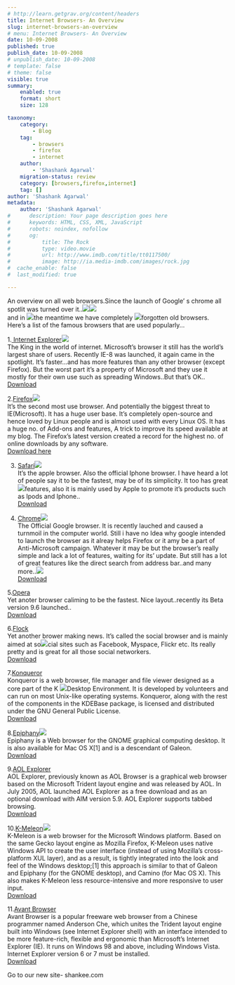 ```yaml
---
# http://learn.getgrav.org/content/headers
title: Internet Browsers- An Overview
slug: internet-browsers-an-overview
# menu: Internet Browsers- An Overview
date: 10-09-2008
published: true
publish_date: 10-09-2008
# unpublish_date: 10-09-2008
# template: false
# theme: false
visible: true
summary:
    enabled: true
    format: short
    size: 128

taxonomy:
    category:
        - Blog
    tag:
        - browsers
        - firefox
        - internet
    author:
        - 'Shashank Agarwal'
    migration-status: review
    category: [browsers,firefox,internet]
    tag: []
author: 'Shashank Agarwal'
metadata:
    author: 'Shashank Agarwal'
#      description: Your page description goes here
#      keywords: HTML, CSS, XML, JavaScript
#      robots: noindex, nofollow
#      og:
#          title: The Rock
#          type: video.movie
#          url: http://www.imdb.com/title/tt0117500/
#          image: http://ia.media-imdb.com/images/rock.jpg
#  cache_enable: false
#  last_modified: true

---
```


An overview on all web browsers.Since the launch of Google’ s chrome all spotlit was turned over it..[![](http://3.bp.blogspot.com/_V2JZuLkPrjQ/SMf37A6VJzI/AAAAAAAACzs/HABJQHE6YN8/s320/IE.jpg)](http://3.bp.blogspot.com/_V2JZuLkPrjQ/SMf37A6VJzI/AAAAAAAACzs/HABJQHE6YN8/s1600-h/IE.jpg)[![](http://3.bp.blogspot.com/_V2JZuLkPrjQ/SMf2sMNRK5I/AAAAAAAACzE/cyXkOJ2Gpy0/s320/images.jpg)](http://3.bp.blogspot.com/_V2JZuLkPrjQ/SMf2sMNRK5I/AAAAAAAACzE/cyXkOJ2Gpy0/s1600-h/images.jpg)  
and in [![](http://3.bp.blogspot.com/_V2JZuLkPrjQ/SMf37CutwNI/AAAAAAAACzk/DkSFEGsGAQI/s320/Safari.jpg)](http://3.bp.blogspot.com/_V2JZuLkPrjQ/SMf37CutwNI/AAAAAAAACzk/DkSFEGsGAQI/s1600-h/Safari.jpg)the meantime we have completely [![](http://4.bp.blogspot.com/_V2JZuLkPrjQ/SMf37SM5rzI/AAAAAAAACz0/_cZzY76t08U/s320/Epiphany_logo_64px.png)](http://4.bp.blogspot.com/_V2JZuLkPrjQ/SMf37SM5rzI/AAAAAAAACz0/_cZzY76t08U/s1600-h/Epiphany_logo_64px.png)forgotten old browsers.  
Here’s a list of the famous browsers that are used popularly…  
  
1.[ Internet Explorer](http://www.microsoft.com/windows/internet-explorer/beta/default.aspx)[![](http://3.bp.blogspot.com/_V2JZuLkPrjQ/SMf37A6VJzI/AAAAAAAACzs/HABJQHE6YN8/s320/IE.jpg)](http://3.bp.blogspot.com/_V2JZuLkPrjQ/SMf37A6VJzI/AAAAAAAACzs/HABJQHE6YN8/s1600-h/IE.jpg)  
The King in the world of internet. Microsoft’s browser it still has the world’s largest share of users. Recently IE-8 was launched, it again came in the spotlight. It’s faster…and has more features than any other browser (except Firefox). But the worst part it’s a property of Microsoft and they use it mostly for their own use such as spreading Windows..But that’s OK..  
[Download](http://www.microsoft.com/windows/internet-explorer/beta/default.aspx)

2.[Firefox](http://www.mozilla.com/en-US/firefox/)[![](http://3.bp.blogspot.com/_V2JZuLkPrjQ/SMf2sMNRK5I/AAAAAAAACzE/cyXkOJ2Gpy0/s320/images.jpg)](http://3.bp.blogspot.com/_V2JZuLkPrjQ/SMf2sMNRK5I/AAAAAAAACzE/cyXkOJ2Gpy0/s1600-h/images.jpg)  
It’s the second most use browser. And potentially the biggest threat to IE(Microsoft). It has a huge user base. It’s completely open-source and hence loved by Linux people and is almost used with every Linux OS. It has a huge no. of Add-ons and features, A trick to improve its speed available at my blog. The Firefox’s latest version created a record for the highest no. of online downloads by any software.  
[Download here](http://www.mozilla.com/products/download.html?product=firefox-3.0.1&os=win&lang=en-US)

3. [Safari](http://www.apple.com/safari/download/)[![](http://3.bp.blogspot.com/_V2JZuLkPrjQ/SMf37CutwNI/AAAAAAAACzk/DkSFEGsGAQI/s320/Safari.jpg)](http://3.bp.blogspot.com/_V2JZuLkPrjQ/SMf37CutwNI/AAAAAAAACzk/DkSFEGsGAQI/s1600-h/Safari.jpg)  
It’s the apple browser. Also the official Iphone browser. I have heard a lot of people say it to be the fastest, may be of its simplicity. It too has great [![](http://1.bp.blogspot.com/_V2JZuLkPrjQ/SMf2OamSA5I/AAAAAAAACyc/7SNTCKxiMO8/s320/safari.png)](http://1.bp.blogspot.com/_V2JZuLkPrjQ/SMf2OamSA5I/AAAAAAAACyc/7SNTCKxiMO8/s1600-h/safari.png)features, also it is mainly used by Apple to promote it’s products such as Ipods and Iphone..  
[Download](http://www.apple.com/safari/download/)

4. [Chrome](http://www.google.com/chrome)[![](http://2.bp.blogspot.com/_V2JZuLkPrjQ/SMf2sBGQKsI/AAAAAAAACzM/oDjR4Zx70Wg/s320/Chrome.jpg)](http://2.bp.blogspot.com/_V2JZuLkPrjQ/SMf2sBGQKsI/AAAAAAAACzM/oDjR4Zx70Wg/s1600-h/Chrome.jpg)  
The Official Google browser. It is recently lauched and caused a turnmoil in the computer world. Still i have no Idea why google intended to launch the browser as it alreay helps Firefox or it amy be a part of Anti-Microsoft campaign. Whatever it may be but the browser’s really simple and lack a lot of features, waiting for its’ update. But still has a lot of great features like the direct search from address bar..and many more..[![](http://4.bp.blogspot.com/_V2JZuLkPrjQ/SMf2Og-AZFI/AAAAAAAACyk/FkbcvW-0EjY/s320/opera96.jpg)](http://4.bp.blogspot.com/_V2JZuLkPrjQ/SMf2Og-AZFI/AAAAAAAACyk/FkbcvW-0EjY/s1600-h/opera96.jpg)  
[Download](http://www.google.com/chrome)

5.[Opera](http://www.opera.com/download/index.dml?ver=9.60b1&platform=windows)  
Yet anoter browser caliming to be the fastest. Nice layout..recently its Beta version 9.6 launched..  
[Download](http://www.opera.com/download/index.dml?ver=9.60b1&platform=windows)

6.[Flock](http://flock.com/)  
Yet another brower making news. It’s called the social browser and is mainly aimed at so[![](http://2.bp.blogspot.com/_V2JZuLkPrjQ/SMf2O_9BV6I/AAAAAAAACy0/2gu64wZfVm4/s320/flock_logo.gif)](http://2.bp.blogspot.com/_V2JZuLkPrjQ/SMf2O_9BV6I/AAAAAAAACy0/2gu64wZfVm4/s1600-h/flock_logo.gif)cial sites such as Facebook, Myspace, Flickr etc. Its really pretty and is great for all those social networkers.[  
Download](http://flock.com/)

7.[Konqueror](http://www.konqueror.org/)  
Konqueror is a web browser, file manager and file viewer designed as a core part of the K [![](http://2.bp.blogspot.com/_V2JZuLkPrjQ/SMf2O2UVTAI/AAAAAAAACys/PaO49W0Dd3E/s320/80px-Konqueror4logo.png)](http://2.bp.blogspot.com/_V2JZuLkPrjQ/SMf2O2UVTAI/AAAAAAAACys/PaO49W0Dd3E/s1600-h/80px-Konqueror4logo.png)Desktop Environment. It is developed by volunteers and can run on most Unix-like operating systems. Konqueror, along with the rest of the components in the KDEBase package, is licensed and distributed under the GNU General Public License.  
[Download](http://www.konqueror.org/download)

8.[Epiphany](http://www.gnome.org/projects/epiphany/)[![](http://4.bp.blogspot.com/_V2JZuLkPrjQ/SMf37SM5rzI/AAAAAAAACz0/_cZzY76t08U/s320/Epiphany_logo_64px.png)](http://4.bp.blogspot.com/_V2JZuLkPrjQ/SMf37SM5rzI/AAAAAAAACz0/_cZzY76t08U/s1600-h/Epiphany_logo_64px.png)  
Epiphany is a Web browser for the GNOME graphical computing desktop. It is also available for Mac OS X[1] and is a descendant of Galeon.  
[Download](http://live.gnome.org/Epiphany/Downloads)

9.[AOL Explorer](http://downloads.channel.aol.com/browser)  
AOL Explorer, previously known as AOL Browser is a graphical web browser based on the Microsoft Trident layout engine and was released by AOL. In July 2005, AOL launched AOL Explorer as a free download and as an optional download with AIM version 5.9. AOL Explorer supports tabbed browsing.  
[Download](http://download.newaol.com/pub/aolexplorer/AOLDNLD_1_5.exe)

10.[K-Meleon](http://kmeleon.sourceforge.net/)[![](http://4.bp.blogspot.com/_V2JZuLkPrjQ/SMf2OCvORXI/AAAAAAAACyU/1jSf0qsa8tU/s320/K-Meleon_Logo.png)](http://4.bp.blogspot.com/_V2JZuLkPrjQ/SMf2OCvORXI/AAAAAAAACyU/1jSf0qsa8tU/s1600-h/K-Meleon_Logo.png)  
K-Meleon is a web browser for the Microsoft Windows platform. Based on the same Gecko layout engine as Mozilla Firefox, K-Meleon uses native Windows API to create the user interface (instead of using Mozilla’s cross-platform XUL layer), and as a result, is tightly integrated into the look and feel of the Windows desktop;[1] this approach is similar to that of Galeon and Epiphany (for the GNOME desktop), and Camino (for Mac OS X). This also makes K-Meleon less resource-intensive and more responsive to user input.  
[Download](http://kmeleon.sourceforge.net/download.php)

11.[Avant Browser](http://www.avantbrowser.com/)  
Avant Browser is a popular freeware web browser from a Chinese programmer named Anderson Che, which unites the Trident layout engine built into Windows (see Internet Explorer shell) with an interface intended to be more feature-rich, flexible and ergonomic than Microsoft’s Internet Explorer (IE). It runs on Windows 98 and above, including Windows Vista. Internet Explorer version 6 or 7 must be installed.  
[Download](http://www.avantbrowser.com/download.html)

Go to our new site- shankee.com
